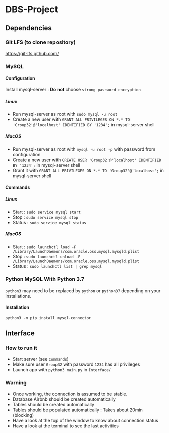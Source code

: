 # DBS-Project

## Dependencies
### Git LFS (to clone repository)
https://git-lfs.github.com/

### MySQL
#### Configuration
Install mysql-server : **Do not** choose `strong password encryption`

##### Linux
- Run mysql-server as root with `sudo mysql -u root`
- Create a new user with `GRANT ALL PRIVILEGES ON *.* TO 'Group32'@'localhost' IDENTIFIED BY '1234';` in mysql-server shell

##### MacOS
- Run mysql-server as root with `mysql -u root -p` with password from configuration
- Create a new user with `CREATE USER 'Group32'@'localhost' IDENTIFIED BY '1234';` in mysql-server shell
- Grant it with `GRANT ALL PRIVILEGES ON *.* TO 'Group32'@'localhost';` in mysql-server shell

#### Commands
##### Linux
- Start : `sudo service mysql start`
- Stop : `sudo service mysql stop`
- Status : `sudo service mysql status`

##### MacOS
- Start : `sudo launchctl load -F /Library/LaunchDaemons/com.oracle.oss.mysql.mysqld.plist`
- Stop : `sudo launchctl unload -F /Library/LaunchDaemons/com.oracle.oss.mysql.mysqld.plist`
- Status : `sudo launchctl list | grep mysql`

### Python MySQL With Python 3.7
`python3` may need to be replaced by `python` or `python37` depending on your installations.
#### Installation
`python3 -m pip install mysql-connector`

## Interface
### How to run it
- Start server (see `Commands`)
- Make sure user `Group32` with password `1234` has all privileges
- Launch app with `python3 main.py` in `Interface/`

### Warning
- Once working, the connection is assumed to be stable.
- Database Airbnb should be created automatically
- Tables should be created automatically
- Tables should be populated automatically : Takes about 20min (blocking)
- Have a look at the top of the window to know about connection status
- Have a look at the terminal to see the last activities

